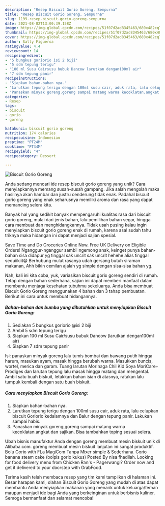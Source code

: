 ```yaml
---
description: "Resep Biscuit Gorio Goreng, Sempurna"
title: "Resep Biscuit Gorio Goreng, Sempurna"
slug: 1199-resep-biscuit-gorio-goreng-sempurna
date: 2021-08-02T13:00:39.158Z
image: https://img-global.cpcdn.com/recipes/51f07d2ad8345463/680x482cq70/biscuit-gorio-goreng-foto-resep-utama.jpg
thumbnail: https://img-global.cpcdn.com/recipes/51f07d2ad8345463/680x482cq70/biscuit-gorio-goreng-foto-resep-utama.jpg
cover: https://img-global.cpcdn.com/recipes/51f07d2ad8345463/680x482cq70/biscuit-gorio-goreng-foto-resep-utama.jpg
author: Sally Figueroa
ratingvalue: 4.4
reviewcount: 14
recipeingredient:
- "5 bungkus goriorio isi 2 biji"
- "5 sdm tepung terigu"
- "100 ml Susu Cairsusu bubuk Dancow larutkan dengan100ml air"
- "7 sdm tepung panir"
recipeinstructions:
- "Siapkan bahan-bahan nya."
- "Larutkan tepung terigu dengan 100ml susu cair, aduk rata, lalu celupkan biscuit Goriorio kedalamnya dan Balur dengan tepung panir. Lakukan sampai habis."
- "Panaskan minyak goreng,goreng sampai matang warna kecoklatan.angkat dan sajikan. Bisa tambahkan toping sesuai selera."
categories:
- Resep
tags:
- biscuit
- gorio
- goreng

katakunci: biscuit gorio goreng 
nutrition: 174 calories
recipecuisine: Indonesian
preptime: "PT24M"
cooktime: "PT34M"
recipeyield: "4"
recipecategory: Dessert

---
```



![Biscuit Gorio Goreng](https://img-global.cpcdn.com/recipes/51f07d2ad8345463/680x482cq70/biscuit-gorio-goreng-foto-resep-utama.jpg)

Anda sedang mencari ide resep biscuit gorio goreng yang unik? Cara menyiapkannya memang susah-susah gampang. Jika salah mengolah maka hasilnya akan hambar dan justru cenderung tidak enak. Padahal biscuit gorio goreng yang enak seharusnya memiliki aroma dan rasa yang dapat memancing selera kita.

Banyak hal yang sedikit banyak mempengaruhi kualitas rasa dari biscuit gorio goreng, mulai dari jenis bahan, lalu pemilihan bahan segar, hingga cara membuat dan menghidangkannya. Tidak usah pusing kalau ingin menyiapkan biscuit gorio goreng enak di rumah, karena asal sudah tahu triknya maka hidangan ini dapat menjadi sajian spesial.

Save Time and Do Groceries Online Now. Free UK Delivery on Eligible Orders! Nganggur-nganggur sambil ngemong anak, keinget punya bahan-bahan sisa didapur yg tinggal sak uncrit sak uncrit hehehe alias tinggal seduiikiit😁 Berhubung mulut rasanya udah gersang butuh siraman makanan, Ahh bikin cemilan ajalah yg simple dengan sisa-sisa bahan yg.


Nah, kali ini kita coba, yuk, variasikan biscuit gorio goreng sendiri di rumah. Tetap dengan bahan sederhana, sajian ini dapat memberi manfaat dalam membantu menjaga kesehatan tubuhmu sekeluarga. Anda bisa membuat Biscuit Gorio Goreng menggunakan 4 bahan dan 3 tahap pembuatan. Berikut ini cara untuk membuat hidangannya.

<!--inarticleads1-->

##### Bahan-bahan dan bumbu yang dibutuhkan untuk menyiapkan Biscuit Gorio Goreng:

1. Sediakan 5 bungkus goriorio @isi 2 biji
1. Ambil 5 sdm tepung terigu
1. Siapkan 100 ml Susu Cair/susu bubuk Dancow (larutkan dengan100ml air)
1. Siapkan 7 sdm tepung panir


Isi: panaskan minyak goreng lalu tumis bombai dan bawang putih hingga harum, masukan ayam, masak hingga berubah warna. Masukkan buncis, wortel, merica dan garam. Tuang larutan Morinaga Chil Kid Soya MoriCare+ Prodiges dan larutan tepung lalu masak hingga matang dan mengental. Ambil satu buah biskuit, letakkan bahan isian di atasnya, ratakan lalu tumpuk kembali dengan satu buah biskuit. 

<!--inarticleads2-->

##### Cara menyiapkan Biscuit Gorio Goreng:

1. Siapkan bahan-bahan nya.
1. Larutkan tepung terigu dengan 100ml susu cair, aduk rata, lalu celupkan biscuit Goriorio kedalamnya dan Balur dengan tepung panir. Lakukan sampai habis.
1. Panaskan minyak goreng,goreng sampai matang warna kecoklatan.angkat dan sajikan. Bisa tambahkan toping sesuai selera.


Ubah bisnis manufaktur Anda dengan goreng membuat mesin biskuit unik di Alibaba.com. goreng membuat mesin biskuit lanjutan ini sangat produktif. Bolu Gorio with FLa MagiCom Tanpa Mixer simple &amp; Sederhana. Gorio banana steam cake (bolpis gorio kukus) Posted By nisa fhadilah. Looking for food delivery menu from Chicken Ran&#39;s - Pagerwangi? Order now and get it delivered to your doorstep with GrabFood. 

Terima kasih telah membaca resep yang tim kami tampilkan di halaman ini. Besar harapan kami, olahan Biscuit Gorio Goreng yang mudah di atas dapat membantu Anda menyiapkan makanan yang menarik untuk keluarga/teman maupun menjadi ide bagi Anda yang berkeinginan untuk berbisnis kuliner. Semoga bermanfaat dan selamat mencoba!
